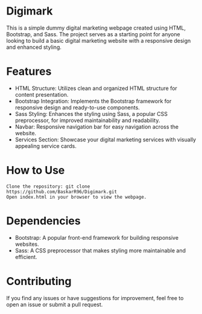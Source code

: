 # Digimark
  This is a simple dummy digital marketing webpage created using HTML, Bootstrap, and Sass. The project serves as a starting point for anyone looking to build a basic digital marketing website with a responsive design and enhanced styling.
# Features

  - HTML Structure: Utilizes clean and organized HTML structure for content presentation.
  - Bootstrap Integration: Implements the Bootstrap framework for responsive design and ready-to-use components.
  - Sass Styling: Enhances the styling using Sass, a popular CSS preprocessor, for improved maintainability and readability.
  - Navbar: Responsive navigation bar for easy navigation across the website.
  - Services Section: Showcase your digital marketing services with visually appealing service cards.

# How to Use

    Clone the repository: git clone https://github.com/BaskarR96/Digimark.git
    Open index.html in your browser to view the webpage.

# Dependencies

  - Bootstrap: A popular front-end framework for building responsive websites.
  - Sass: A CSS preprocessor that makes styling more maintainable and efficient.

# Contributing

  If you find any issues or have suggestions for improvement, feel free to open an issue or submit a pull request.
